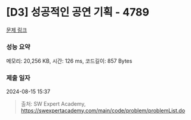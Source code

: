 # [D3] 성공적인 공연 기획 - 4789 

[문제 링크](https://swexpertacademy.com/main/code/problem/problemDetail.do?contestProbId=AWS2dSgKA8MDFAVT) 

### 성능 요약

메모리: 20,256 KB, 시간: 126 ms, 코드길이: 857 Bytes

### 제출 일자

2024-08-15 15:37



> 출처: SW Expert Academy, https://swexpertacademy.com/main/code/problem/problemList.do